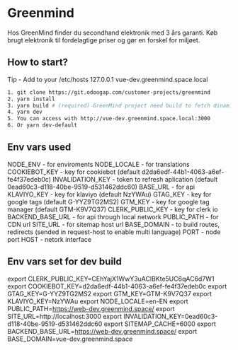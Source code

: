 # Greenmind

Hos GreenMind finder du secondhand elektronik med 3 års garanti. Køb brugt elektronik til fordelagtige priser og gør en forskel for miljøet.

## How to start?

Tip - Add to your /etc/hosts
127.0.0.1       vue-dev.greenmind.space.local

```sh
1. git clone https://git.odoogap.com/customer-projects/greenmind
2. yarn install
3. yarn build # (required) GreenMind project need build to fetch dinamic routes from ODOO
4. yarn dev
5. You can access with http://vue-dev.greenmind.space.local:3000
6. Or yarn dev-default 
```

## Env vars used

NODE_ENV - for enviroments
NODE_LOCALE - for translations
COOKIEBOT_KEY - key for cookiebot (default d2da6edf-44b1-4063-a6ef-fe4f37edeb0c)
INVALIDATION_KEY - token to refresh aplication (default 0ead60c3-d118-40be-9519-d531462ddc60)
BASE_URL - for api
KLAVIYO_KEY - key for klaviyo (default NzYWAu)
GTAG_KEY - key for google tags (default G-YYZ9TG2MS2)
GTM_KEY - key for google tag manager (default GTM-K9V7Q37)
CLERK_PUBLIC_KEY - key for clerk io
BACKEND_BASE_URL - for api through local network
PUBLIC_PATH - for CDN url
SITE_URL - for sitemap host url
BASE_DOMAIN - to build routes, redirects (sended in request-host to enable multi language)
PORT - node port
HOST - netork interface

## Env vars set for dev build
export CLERK_PUBLIC_KEY=CEhYajX1WwY3uAClBKte5UC6qAC6d7W1
export COOKIEBOT_KEY=d2da6edf-44b1-4063-a6ef-fe4f37edeb0c
export GTAG_KEY=G-YYZ9TG2MS2
export GTM_KEY=GTM-K9V7Q37
export KLAVIYO_KEY=NzYWAu
export NODE_LOCALE=en-EN
export PUBLIC_PATH=https://web-dev.greenmind.space/
export SITE_URL=http://localhost:3000
export INVALIDATION_KEY=0ead60c3-d118-40be-9519-d531462ddc60
export SITEMAP_CACHE=6000
export BACKEND_BASE_URL=https://web-dev.greenmind.space/
export BASE_DOMAIN=vue-dev.greenmind.space
